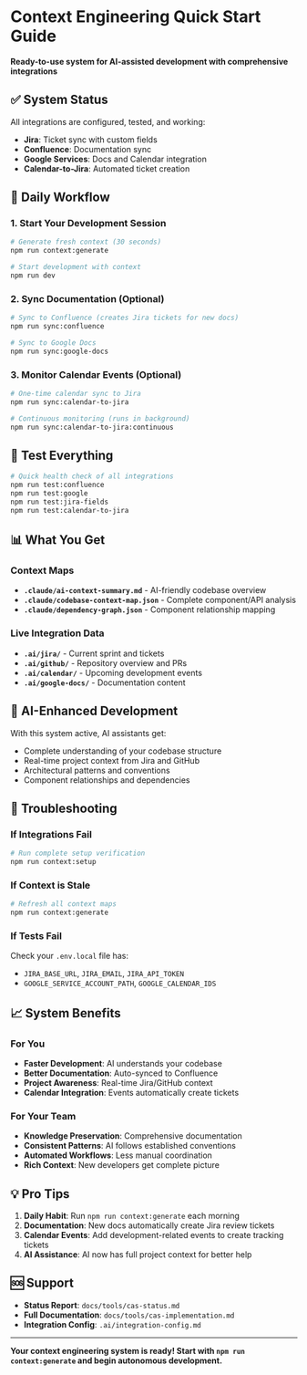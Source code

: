 # Context Engineering Quick Start Guide

**Ready-to-use system for AI-assisted development with comprehensive integrations**

## ✅ System Status
All integrations are configured, tested, and working:
- **Jira**: Ticket sync with custom fields
- **Confluence**: Documentation sync
- **Google Services**: Docs and Calendar integration
- **Calendar-to-Jira**: Automated ticket creation

## 🚀 Daily Workflow

### 1. Start Your Development Session
```bash
# Generate fresh context (30 seconds)
npm run context:generate

# Start development with context
npm run dev
```

### 2. Sync Documentation (Optional)
```bash
# Sync to Confluence (creates Jira tickets for new docs)
npm run sync:confluence

# Sync to Google Docs
npm run sync:google-docs
```

### 3. Monitor Calendar Events (Optional)
```bash
# One-time calendar sync to Jira
npm run sync:calendar-to-jira

# Continuous monitoring (runs in background)
npm run sync:calendar-to-jira:continuous
```

## 🧪 Test Everything
```bash
# Quick health check of all integrations
npm run test:confluence
npm run test:google
npm run test:jira-fields
npm run test:calendar-to-jira
```

## 📊 What You Get

### Context Maps
- **`.claude/ai-context-summary.md`** - AI-friendly codebase overview
- **`.claude/codebase-context-map.json`** - Complete component/API analysis
- **`.claude/dependency-graph.json`** - Component relationship mapping

### Live Integration Data
- **`.ai/jira/`** - Current sprint and tickets
- **`.ai/github/`** - Repository overview and PRs
- **`.ai/calendar/`** - Upcoming development events
- **`.ai/google-docs/`** - Documentation content

## 🎯 AI-Enhanced Development

With this system active, AI assistants get:
- Complete understanding of your codebase structure
- Real-time project context from Jira and GitHub
- Architectural patterns and conventions
- Component relationships and dependencies

## 🔧 Troubleshooting

### If Integrations Fail
```bash
# Run complete setup verification
npm run context:setup
```

### If Context is Stale
```bash
# Refresh all context maps
npm run context:generate
```

### If Tests Fail
Check your `.env.local` file has:
- `JIRA_BASE_URL`, `JIRA_EMAIL`, `JIRA_API_TOKEN`
- `GOOGLE_SERVICE_ACCOUNT_PATH`, `GOOGLE_CALENDAR_IDS`

## 📈 System Benefits

### For You
- **Faster Development**: AI understands your codebase
- **Better Documentation**: Auto-synced to Confluence
- **Project Awareness**: Real-time Jira/GitHub context
- **Calendar Integration**: Events automatically create tickets

### For Your Team
- **Knowledge Preservation**: Comprehensive documentation
- **Consistent Patterns**: AI follows established conventions
- **Automated Workflows**: Less manual coordination
- **Rich Context**: New developers get complete picture

## 💡 Pro Tips

1. **Daily Habit**: Run `npm run context:generate` each morning
2. **Documentation**: New docs automatically create Jira review tickets
3. **Calendar Events**: Add development-related events to create tracking tickets
4. **AI Assistance**: AI now has full project context for better help

## 🆘 Support

- **Status Report**: `docs/tools/cas-status.md`
- **Full Documentation**: `docs/tools/cas-implementation.md`
- **Integration Config**: `.ai/integration-config.md`

---

**Your context engineering system is ready! Start with `npm run context:generate` and begin autonomous development.**